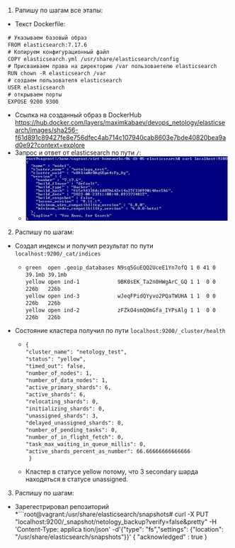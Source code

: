 1. Рапишу по шагам все этапы:
  * Текст Dockerfile:
  ```
   # Указываем базовый образ
   FROM elasticsearch:7.17.6
   # Копируем конфигурационный файл
   COPY elasticsearch.yml /usr/share/elasticsearch/config
   # Присваиваем права на директорию /var пользоваетелю elasticsearch
   RUN chown -R elasticsearch /var
   # создаем пользователя elasticsearch
   USER elasticsearch
   # открываем порты
   EXPOSE 9200 9300
  ```
  * Ссылка на созданный образ в DockerHub https://hub.docker.com/layers/maximkabaev/devops_netology/elasticsearch/images/sha256-f61d891c89427fe8e756dfec4ab714c107940cab8603e7bde40820bea9ad0e92?context=explore
  * Запрос и ответ от elasticsearch по пути ``/``:
    * ![task1](https://github.com/Atlipoka/devops_netology/blob/main/Database/lecture5/task1.png)
2. Распишу по шагам:
 * Создал индексы и получил результат по пути ``localhost:9200/_cat/indices``
   * ```
     green  open .geoip_databases N9sq5GuEQQ2UceE1Yn7ofQ 1 0 41 0 39.1mb 39.1mb
     yellow open ind-1            9BK0sEK_Ta2n0HWgArC_GQ 1 1  0 0   226b   226b
     yellow open ind-3            wJeqFPidQYyvo2PQaTWUHA 1 1  0 0   226b   226b
     yellow open ind-2            zFZkO4smQOmGfa_IYPsAlg 1 1  0 0   226b   226b
     ```
  * Состояние кластера получил по пути ``localhost:9200/_cluster/health``
    * ```
      {
      "cluster_name": "netology_test",
      "status": "yellow",
      "timed_out": false,
      "number_of_nodes": 1,
      "number_of_data_nodes": 1,
      "active_primary_shards": 6,
      "active_shards": 6,
      "relocating_shards": 0,
      "initializing_shards": 0,
      "unassigned_shards": 3,
      "delayed_unassigned_shards": 0,
      "number_of_pending_tasks": 0,
      "number_of_in_flight_fetch": 0,
      "task_max_waiting_in_queue_millis": 0,
      "active_shards_percent_as_number": 66.66666666666666
       }
       ```
    * Кластер в статусе yellow потому, что 3 secondary шарда находяться в статусе unassigned.
3. Распишу по шагам:
 * Зарегестрировал репозиторий
   *```root@vagrant:/usr/share/elasticsearch/snapshots# curl -X PUT "localhost:9200/_snapshot/netology_backup?verify=false&pretty" -H 'Content-Type: applica
       tion/json' -d'{"type": "fs","settings": {"location": "/usr/share/elasticsearch/snapshots"}}'
       {
       "acknowledged" : true
       }
     ``` 
